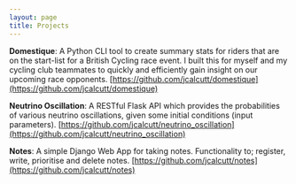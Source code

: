 ```yaml
---
layout: page
title: Projects
---
```


<b>Domestique</b>: A Python CLI tool to create summary stats for
riders that are on the start-list for a British Cycling race event. I
built this for myself and my cycling club teammates to quickly and
efficiently gain insight on our upcoming race opponents.
[https://github.com/jcalcutt/domestique](https://github.com/jcalcutt/domestique)

<b>Neutrino Oscillation</b>: A RESTful Flask API which provides the
probabilities of various neutrino oscillations, given some initial
conditions (input parameters).
[https://github.com/jcalcutt/neutrino_oscillation](https://github.com/jcalcutt/neutrino_oscillation)

<b>Notes</b>: A simple Django Web App for taking notes. Functionality
to; register, write, prioritise and delete notes.
[https://github.com/jcalcutt/notes](https://github.com/jcalcutt/notes)
